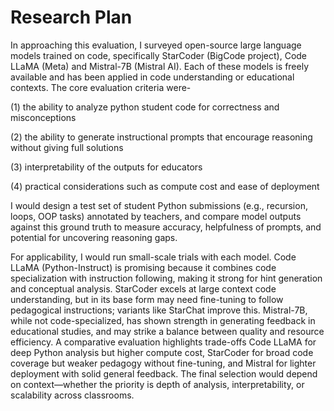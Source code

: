 # Research Plan

In approaching this evaluation, I surveyed open-source large language models trained on code, specifically StarCoder (BigCode project), Code LLaMA (Meta) and Mistral-7B (Mistral AI). Each of these models is freely available and has been applied in code understanding or educational contexts. The core evaluation criteria were-

(1) the ability to analyze python student code for correctness and misconceptions

(2) the ability to generate instructional prompts that encourage reasoning without giving full solutions

(3) interpretability of the outputs for educators

(4) practical considerations such as compute cost and ease of deployment

I would design a test set of student Python submissions (e.g., recursion, loops, OOP tasks) annotated by teachers, and compare model outputs against this ground truth to measure accuracy, helpfulness of prompts, and potential for uncovering reasoning gaps.

For applicability, I would run small-scale trials with each model. Code LLaMA (Python-Instruct) is promising because it combines code specialization with instruction following, making it strong for hint generation and conceptual analysis. StarCoder excels at large context code understanding, but in its base form may need fine-tuning to follow pedagogical instructions; variants like StarChat improve this. Mistral-7B, while not code-specialized, has shown strength in generating feedback in educational studies, and may strike a balance between quality and resource efficiency. A comparative evaluation highlights trade-offs Code LLaMA for deep Python analysis but higher compute cost, StarCoder for broad code coverage but weaker pedagogy without fine-tuning, and Mistral for lighter deployment with solid general feedback. The final selection would depend on context—whether the priority is depth of analysis, interpretability, or scalability across classrooms.
